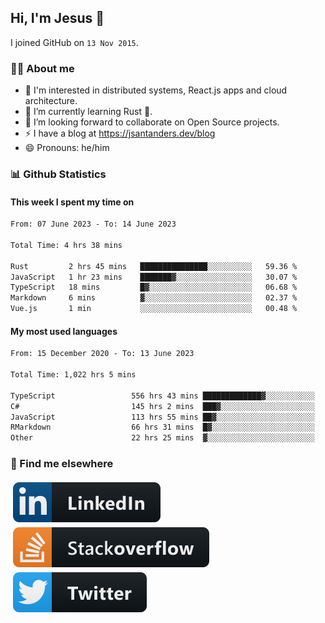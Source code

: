 ## Hi, I'm Jesus 👋

I joined GitHub on `13 Nov 2015`.

<!-- Talking about you -->

### 👨‍💻 About me

- 👦 I'm interested in distributed systems, React.js apps and cloud architecture.
- 🌱 I’m currently learning Rust 🦀.
- 👯 I’m looking forward to collaborate on Open Source projects.
- ⚡️ I have a blog at <https://jsantanders.dev/blog>
- 😄 Pronouns: he/him

### 📊 Github Statistics

#### This week I spent my time on

<!--START_SECTION:weekly-->

```txt
From: 07 June 2023 - To: 14 June 2023

Total Time: 4 hrs 38 mins

Rust         2 hrs 45 mins   ███████████████░░░░░░░░░░   59.36 %
JavaScript   1 hr 23 mins    ███████▓░░░░░░░░░░░░░░░░░   30.07 %
TypeScript   18 mins         █▓░░░░░░░░░░░░░░░░░░░░░░░   06.68 %
Markdown     6 mins          ▓░░░░░░░░░░░░░░░░░░░░░░░░   02.37 %
Vue.js       1 min           ░░░░░░░░░░░░░░░░░░░░░░░░░   00.48 %
```

<!--END_SECTION:weekly-->

#### My most used languages

<!--START_SECTION:alltime-->

```txt
From: 15 December 2020 - To: 13 June 2023

Total Time: 1,022 hrs 5 mins

TypeScript                 556 hrs 43 mins █████████████▓░░░░░░░░░░░   54.47 %
C#                         145 hrs 2 mins  ███▓░░░░░░░░░░░░░░░░░░░░░   14.19 %
JavaScript                 113 hrs 55 mins ██▓░░░░░░░░░░░░░░░░░░░░░░   11.15 %
RMarkdown                  66 hrs 31 mins  █▓░░░░░░░░░░░░░░░░░░░░░░░   06.51 %
Other                      22 hrs 25 mins  ▓░░░░░░░░░░░░░░░░░░░░░░░░   02.19 %
```

<!--END_SECTION:alltime-->

### 📢 Find me elsewhere

<p>
  <a target="_blank" href="https://linkedin.com/in/jsantanders">
    <img src="https://github.com/jsantanders/jsantanders/blob/master/img/linkedin.svg" alt="LinkedIn" style="vertical-align:top; margin:4px">
  </a>
  
  <a target="_blank" href="https://stackoverflow.com/users/7318331/jesus-santander">
    <img src="https://github.com/jsantanders/jsantanders/blob/master/img/stackoverflow.svg" alt="StackOverflow" style="vertical-align:top; margin:4px">
  </a>
  
  <a target="_blank" href="http://twitter.com/jsantanders">
    <img src="https://github.com/jsantanders/jsantanders/blob/master/img/twitter.svg" alt="Twitter" style="vertical-align:top; margin:4px">
  </a>
</p>
